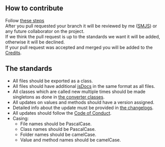 ## How to contribute

Follow [these steps](https://codeburst.io/a-step-by-step-guide-to-making-your-first-github-contribution-5302260a2940)  
After you pull requested your branch it will be reviewed by me ([SMJS](https://github.com/SMJSGaming)) or any future collaborator on the project.  
If we think the pull request is up to the standards we want it will be added, otherwise it will be declined.  
If your pull request was accepted and merged you will be added to the [Credits](https://github.com/SMJSGaming/GD-NodeJS-API#credits).

## The standards

* All files should be exported as a class.
* All files should have additional [jsDocs](https://jsdoc.app/) in the same format as all files.
* All classes which are called new multiple times should be made singletons as done in [the converter classes](https://github.com/SMJSGaming/GD-NodeJS-API/blob/master/api/converters).
* All updates on values and methods should have a version assigned.
* Detailed info about the update must be provided in [the changelogs](https://github.com/SMJSGaming/GD-NodeJS-API/blob/master/api/converters).
* All updates should follow the [Code of Conduct](https://github.com/SMJSGaming/GD-NodeJS-API/blob/master/CODE_OF_CONDUCT.md).
* Casing:
    * File names should be PascalCase.
    * Class names should be PascalCase.
    * Folder names should be camelCase.
    * Value and method names should be camelCase.